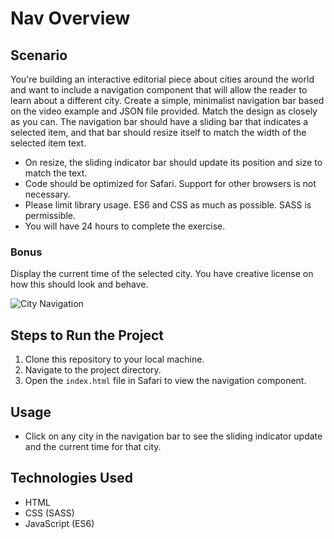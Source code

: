 # Nav Overview

## Scenario
You're building an interactive editorial piece about cities around the world and want to include a navigation component that will allow the reader to learn about a different city. Create a simple, minimalist navigation bar based on the video example and JSON file provided. Match the design as closely as you can. The navigation bar should have a sliding bar that indicates a selected item, and that bar should resize itself to match the width of the selected item text.

- On resize, the sliding indicator bar should update its position and size to match the text.
- Code should be optimized for Safari. Support for other browsers is not necessary.
- Please limit library usage. ES6 and CSS as much as possible. SASS is permissible.
- You will have 24 hours to complete the exercise.

### Bonus
Display the current time of the selected city. You have creative license on how this should look and behave.

![City Navigation](https://github.com/user-attachments/assets/7ebcf0a9-dc5e-4194-8280-6eb6f623aba9)

## Steps to Run the Project
1. Clone this repository to your local machine.
2. Navigate to the project directory.
3. Open the `index.html` file in Safari to view the navigation component.

## Usage
- Click on any city in the navigation bar to see the sliding indicator update and the current time for that city.

## Technologies Used
- HTML
- CSS (SASS)
- JavaScript (ES6)
